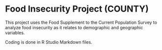# Food Insecurity Project (COUNTY)

This project uses the Food Supplement to the Current Population Survey to analyze food insecurity as it relates to demographic and geographic variables. 

Coding is done in R Studio Markdown files. 
